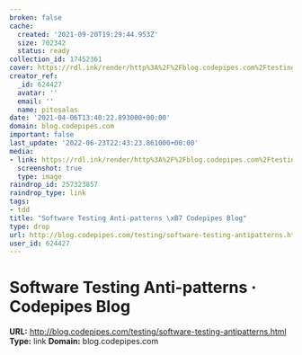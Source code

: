 ```yaml
---
broken: false
cache:
  created: '2021-09-20T19:29:44.953Z'
  size: 702342
  status: ready
collection_id: 17452361
cover: https://rdl.ink/render/http%3A%2F%2Fblog.codepipes.com%2Ftesting%2Fsoftware-testing-antipatterns.html
creator_ref:
  _id: 624427
  avatar: ''
  email: ''
  name: pitosalas
date: '2021-04-06T13:40:22.893000+00:00'
domain: blog.codepipes.com
important: false
last_update: '2022-06-23T22:43:23.861000+00:00'
media:
- link: https://rdl.ink/render/http%3A%2F%2Fblog.codepipes.com%2Ftesting%2Fsoftware-testing-antipatterns.html
  screenshot: true
  type: image
raindrop_id: 257323857
raindrop_type: link
tags:
- tdd
title: "Software Testing Anti-patterns \xB7 Codepipes Blog"
type: drop
url: http://blog.codepipes.com/testing/software-testing-antipatterns.html
user_id: 624427
---
```


# Software Testing Anti-patterns · Codepipes Blog

**URL:** http://blog.codepipes.com/testing/software-testing-antipatterns.html
**Type:** link
**Domain:** blog.codepipes.com
